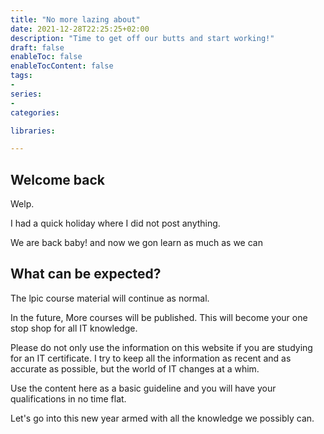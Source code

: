 ```yaml
---
title: "No more lazing about"
date: 2021-12-28T22:25:25+02:00
description: "Time to get off our butts and start working!"
draft: false
enableToc: false
enableTocContent: false
tags:
-
series:
-
categories:

libraries:

---
```



## Welcome back

Welp.

I had a quick holiday where I did not post anything.

We are back baby! and now we gon learn as much as we can

## What can be expected?

The lpic course material will continue as normal.

In the future, More courses will be published.
This will become your one stop shop for all IT knowledge.

Please do not only use the information on this website if you are studying for an IT certificate.
I try to keep all the information as recent and as accurate as possible, but the world of IT changes at a whim.

Use the content here as a basic guideline and you will have your qualifications in no time flat.

Let's go into this new year armed with all the knowledge we possibly can.